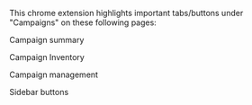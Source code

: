 This chrome extension highlights important tabs/buttons under "Campaigns" on these following pages:

  Campaign summary
  
  Campaign Inventory
  
  Campaign management
  
  Sidebar buttons
  
